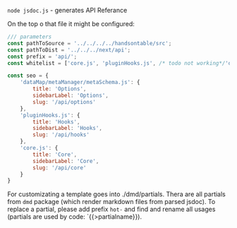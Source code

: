 `node jsdoc.js` - generates API Referance

On the top o that file it might be configured:

```js
/// parameters
const pathToSource = '../../../../handsontable/src';
const pathToDist = '../../../next/api';
const prefix = 'api/';
const whitelist = ['core.js', 'pluginHooks.js', /* todo not working*/'dataMap/metaManager/metaSchema.js'];

const seo = {
    'dataMap/metaManager/metaSchema.js': {
        title: 'Options',
        sidebarLabel: 'Options',
        slug: '/api/options'
    },
    'pluginHooks.js': {
        title: 'Hooks',
        sidebarLabel: 'Hooks',
        slug: '/api/hooks'
    },
    'core.js': {
        title: 'Core',
        sidebarLabel: 'Core',
        slug: '/api/core'
    }
}
```

For customizating a template goes into ./dmd/partials. Thera are all partials from `dmd` package (which render markdown files from parsed jsdoc). To replace a partial, please add prefix `hot-` and find and rename all usages (partials are used by code: `{{>partialname}}).